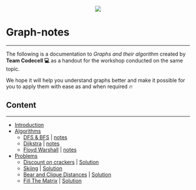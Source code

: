 
<p align="center">
<img src="https://avatars2.githubusercontent.com/u/25126113?s=200&v=4"/>
</p>

# Graph-notes
------------------------------------------

The following is a documentation to *Graphs and their algorithm* created by **Team Codecell :computer:** as a handout for the workshop conducted on the same topic.

We hope it will help you understand graphs better and make it possible for you to apply them with ease as and when required :fire:


## Content
------------------------------------------

* [Introduction](./Graphs.md)
* [Algorithms](./Algorithms)	
  * [DFS & BFS](./Algorithms/DFS_BFS.cpp) | [notes](./Algorithms/DFS_BFS.md)
  * [Dijkstra](./Algorithms/dijkstra.cpp) | [notes](./Algorithms/dijkstra.md)
  * [Floyd Warshall](./Algorithms/Floyd_Warshall.cpp)  | [notes](./Algorithms/Floyd-Warshall.md)
* [Problems](./Problems)
  * [Discount on crackers](https://www.codechef.com/problems/ACM14KG3) | [Solution](https://github.com/KJSCE-Codecell/Graph-notes/blob/master/Problems/ACM14KG3.cpp)
  * [Skiing](https://www.codechef.com/problems/SKIING) | [Solution](https://github.com/KJSCE-Codecell/Graph-notes/blob/master/Problems/SKIING.cpp)
  * [Bear and Clique Distances](https://www.codechef.com/problems/CLIQUED) | [Solution](./Problems/CLIQUED.cpp)
  * [Fill The Matrix](https://www.codechef.com/problems/FILLMTR) | [Solution](./Problems/fillmtr.cpp)
